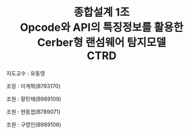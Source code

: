 <h1 align="center">
  종합설계 1조</br>Opcode와 API의 특징정보를 활용한</br>Cerber형 랜섬웨어 탐지모델</br>CTRD
</h1>

지도교수 : 유동영

조장 : 이계혁(B793170)

조원 : 황민채(B989109)   

조원 : 현동엽(B789071)

조원 : 구영인(B989106)
